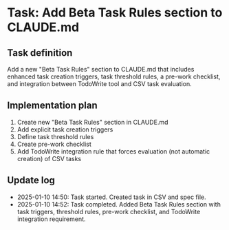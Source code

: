 # Task: Add Beta Task Rules section to CLAUDE.md

## Task definition

Add a new "Beta Task Rules" section to CLAUDE.md that includes enhanced task creation triggers, task threshold rules, a pre-work checklist, and integration between TodoWrite tool and CSV task evaluation.

## Implementation plan

1. Create new "Beta Task Rules" section in CLAUDE.md
2. Add explicit task creation triggers
3. Define task threshold rules
4. Create pre-work checklist
5. Add TodoWrite integration rule that forces evaluation (not automatic creation) of CSV tasks

## Update log

- 2025-01-10 14:50: Task started. Created task in CSV and spec file.
- 2025-01-10 14:52: Task completed. Added Beta Task Rules section with task triggers, threshold rules, pre-work checklist, and TodoWrite integration requirement.
